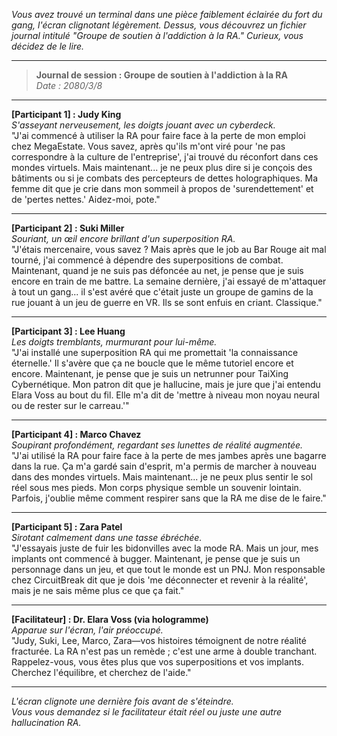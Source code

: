 _Vous avez trouvé un terminal dans une pièce faiblement éclairée du fort du gang, l'écran clignotant légèrement. Dessus, vous découvrez un fichier journal intitulé "Groupe de soutien à l'addiction à la RA." Curieux, vous décidez de le lire._

---

> **Journal de session : Groupe de soutien à l'addiction à la RA**  
> _Date : 2080/3/8_

---

**[Participant 1] : Judy King**  
_S'asseyant nerveusement, les doigts jouant avec un cyberdeck._  
"J'ai commencé à utiliser la RA pour faire face à la perte de mon emploi chez MegaEstate. Vous savez, après qu'ils m'ont viré pour 'ne pas correspondre à la culture de l'entreprise', j'ai trouvé du réconfort dans ces mondes virtuels. Mais maintenant... je ne peux plus dire si je conçois des bâtiments ou si je combats des percepteurs de dettes holographiques. Ma femme dit que je crie dans mon sommeil à propos de 'surendettement' et de 'pertes nettes.' Aidez-moi, pote."

---

**[Participant 2] : Suki Miller**  
_Souriant, un œil encore brillant d'un superposition RA._  
"J'étais mercenaire, vous savez ? Mais après que le job au Bar Rouge ait mal tourné, j'ai commencé à dépendre des superpositions de combat. Maintenant, quand je ne suis pas défoncée au net, je pense que je suis encore en train de me battre. La semaine dernière, j'ai essayé de m'attaquer à tout un gang... il s'est avéré que c'était juste un groupe de gamins de la rue jouant à un jeu de guerre en VR. Ils se sont enfuis en criant. Classique."

---

**[Participant 3] : Lee Huang**  
_Les doigts tremblants, murmurant pour lui-même._  
"J'ai installé une superposition RA qui me promettait 'la connaissance éternelle.' Il s'avère que ça ne boucle que le même tutoriel encore et encore. Maintenant, je pense que je suis un netrunner pour TaiXing Cybernétique. Mon patron dit que je hallucine, mais je jure que j'ai entendu Elara Voss au bout du fil. Elle m'a dit de 'mettre à niveau mon noyau neural ou de rester sur le carreau.'"

---

**[Participant 4] : Marco Chavez**  
_Soupirant profondément, regardant ses lunettes de réalité augmentée._  
"J'ai utilisé la RA pour faire face à la perte de mes jambes après une bagarre dans la rue. Ça m'a gardé sain d'esprit, m'a permis de marcher à nouveau dans des mondes virtuels. Mais maintenant... je ne peux plus sentir le sol réel sous mes pieds. Mon corps physique semble un souvenir lointain. Parfois, j'oublie même comment respirer sans que la RA me dise de le faire."

---

**[Participant 5] : Zara Patel**  
_Sirotant calmement dans une tasse ébréchée._  
"J'essayais juste de fuir les bidonvilles avec la mode RA. Mais un jour, mes implants ont commencé à bugger. Maintenant, je pense que je suis un personnage dans un jeu, et que tout le monde est un PNJ. Mon responsable chez CircuitBreak dit que je dois 'me déconnecter et revenir à la réalité', mais je ne sais même plus ce que ça fait."

---

**[Facilitateur] : Dr. Elara Voss (via hologramme)**  
_Apparue sur l'écran, l'air préoccupé._  
"Judy, Suki, Lee, Marco, Zara—vos histoires témoignent de notre réalité fracturée. La RA n'est pas un remède ; c'est une arme à double tranchant. Rappelez-vous, vous êtes plus que vos superpositions et vos implants. Cherchez l'équilibre, et cherchez de l'aide."

---

_L'écran clignote une dernière fois avant de s'éteindre._  
_Vous vous demandez si le facilitateur était réel ou juste une autre hallucination RA._
